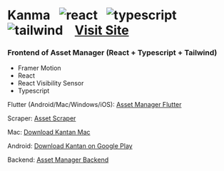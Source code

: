 # Kanma &nbsp; ![react](https://user-images.githubusercontent.com/25686023/166972818-66467389-740d-4ef1-9993-f014020e39e6.png) &nbsp; ![typescript](https://user-images.githubusercontent.com/25686023/166972822-58740075-77e9-408f-8b2d-f740872ec3f4.png) &nbsp; ![tailwind](https://user-images.githubusercontent.com/25686023/166972820-8cb317e6-1985-4dbf-8bf9-dad2053d3322.png)  &nbsp;&nbsp; [Visit Site](https://kanma.herokuapp.com/)

### Frontend of Asset Manager (React + Typescript + Tailwind)

<ul>
    <li> Framer Motion
    <li> React
    <li> React Visibility Sensor
    <li> Typescript
</ul>

Flutter (Android/Mac/Windows/iOS): [Asset Manager Flutter](https://github.com/MrNtlu/Asset-Manager-Flutter)

Scraper: [Asset Scraper](https://github.com/MrNtlu/Asset-Scraper)

Mac: [Download Kantan Mac](https://github.com/MrNtlu/Asset-Manager-Flutter/raw/master/installers/dmg_creator/kantan.dmg)

Android: [Download Kantan on Google Play](https://play.google.com/store/apps/details?id=com.mrntlu.kantan)

Backend: [Asset Manager Backend](https://github.com/MrNtlu/Asset-Manager)